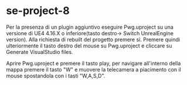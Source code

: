 ﻿# se-project-8
Per la presenza di un plugin aggiuntivo eseguire Pwg.uproject su una versione di UE4 4.16.X o inferiore(tasto destro-> Switch UnrealEngine version).
Alla richiesta di rebuilt del progetto premere sì.
Premere quindi ulteriormente il tasto destro del mouse su Pwg.uproject e cliccare su Generate VisualStudio files.

Aprire Pwg.uproject e premere il tasto play, per navigare all'interno della mappa premere il tasto "W" e muovere la telecamera a piacimento con il mouse spostandola con i tasti "W,A,S,D". 